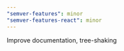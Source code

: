 ```yaml
---
"semver-features": minor
"semver-features-react": minor
---
```


Improve documentation, tree-shaking
